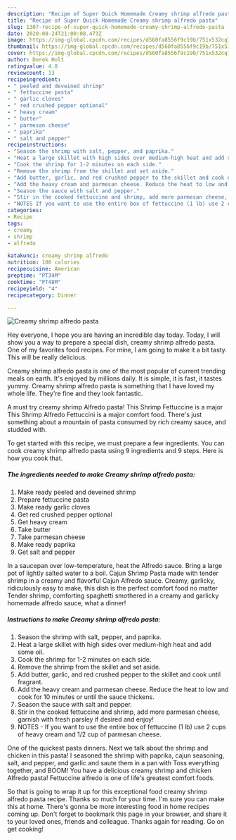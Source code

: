 ```yaml
---
description: "Recipe of Super Quick Homemade Creamy shrimp alfredo pasta"
title: "Recipe of Super Quick Homemade Creamy shrimp alfredo pasta"
slug: 1307-recipe-of-super-quick-homemade-creamy-shrimp-alfredo-pasta
date: 2020-08-24T21:00:08.473Z
image: https://img-global.cpcdn.com/recipes/d560fa8556f9c19b/751x532cq70/creamy-shrimp-alfredo-pasta-recipe-main-photo.jpg
thumbnail: https://img-global.cpcdn.com/recipes/d560fa8556f9c19b/751x532cq70/creamy-shrimp-alfredo-pasta-recipe-main-photo.jpg
cover: https://img-global.cpcdn.com/recipes/d560fa8556f9c19b/751x532cq70/creamy-shrimp-alfredo-pasta-recipe-main-photo.jpg
author: Derek Holt
ratingvalue: 4.8
reviewcount: 13
recipeingredient:
- " peeled and deveined shrimp"
- " fettuccine pasta"
- " garlic cloves"
- " red crushed pepper optional"
- " heavy cream"
- " butter"
- " parmesan cheese"
- " paprika"
- " salt and pepper"
recipeinstructions:
- "Season the shrimp with salt, pepper, and paprika."
- "Heat a large skillet with high sides over medium-high heat and add some oil."
- "Cook the shrimp for 1-2 minutes on each side."
- "Remove the shrimp from the skillet and set aside."
- "Add butter, garlic, and red crushed pepper to the skillet and cook until fragrant."
- "Add the heavy cream and parmesan cheese. Reduce the heat to low and cook for 10 minutes or until the sauce thickens."
- "Season the sauce with salt and pepper."
- "Stir in the cooked fettuccine and shrimp, add more parmesan cheese, garnish with fresh parsley if desired and enjoy!"
- "NOTES If you want to use the entire box of fettuccine (1 lb) use 2 cups of heavy cream and 1/2 cup of parmesan cheese."
categories:
- Recipe
tags:
- creamy
- shrimp
- alfredo

katakunci: creamy shrimp alfredo 
nutrition: 108 calories
recipecuisine: American
preptime: "PT34M"
cooktime: "PT48M"
recipeyield: "4"
recipecategory: Dinner

---
```



![Creamy shrimp alfredo pasta](https://img-global.cpcdn.com/recipes/d560fa8556f9c19b/751x532cq70/creamy-shrimp-alfredo-pasta-recipe-main-photo.jpg)

Hey everyone, I hope you are having an incredible day today. Today, I will show you a way to prepare a special dish, creamy shrimp alfredo pasta. One of my favorites food recipes. For mine, I am going to make it a bit tasty. This will be really delicious.

Creamy shrimp alfredo pasta is one of the most popular of current trending meals on earth. It's enjoyed by millions daily. It is simple, it is fast, it tastes yummy. Creamy shrimp alfredo pasta is something that I have loved my whole life. They're fine and they look fantastic.

A must try creamy shrimp Alfredo pasta! This Shrimp Fettuccine is a major This Shrimp Alfredo Fettuccini is a major comfort food. There&#39;s just something about a mountain of pasta consumed by rich creamy sauce, and studded with.


To get started with this recipe, we must prepare a few ingredients. You can cook creamy shrimp alfredo pasta using 9 ingredients and 9 steps. Here is how you cook that.

<!--inarticleads1-->

##### The ingredients needed to make Creamy shrimp alfredo pasta:

1. Make ready  peeled and deveined shrimp
1. Prepare  fettuccine pasta
1. Make ready  garlic cloves
1. Get  red crushed pepper optional
1. Get  heavy cream
1. Take  butter
1. Take  parmesan cheese
1. Make ready  paprika
1. Get  salt and pepper


In a saucepan over low-temperature, heat the Alfredo sauce. Bring a large pot of lightly salted water to a boil. Cajun Shrimp Pasta made with tender shrimp in a creamy and flavorful Cajun Alfredo sauce. Creamy, garlicky, ridiculously easy to make, this dish is the perfect comfort food no matter Tender shrimp, comforting spaghetti smothered in a creamy and garlicky homemade alfredo sauce, what a dinner! 

<!--inarticleads2-->

##### Instructions to make Creamy shrimp alfredo pasta:

1. Season the shrimp with salt, pepper, and paprika.
1. Heat a large skillet with high sides over medium-high heat and add some oil.
1. Cook the shrimp for 1-2 minutes on each side.
1. Remove the shrimp from the skillet and set aside.
1. Add butter, garlic, and red crushed pepper to the skillet and cook until fragrant.
1. Add the heavy cream and parmesan cheese. Reduce the heat to low and cook for 10 minutes or until the sauce thickens.
1. Season the sauce with salt and pepper.
1. Stir in the cooked fettuccine and shrimp, add more parmesan cheese, garnish with fresh parsley if desired and enjoy!
1. NOTES - If you want to use the entire box of fettuccine (1 lb) use 2 cups of heavy cream and 1/2 cup of parmesan cheese.


One of the quickest pasta dinners. Next we talk about the shrimp and chicken in this pasta! I seasoned the shrimp with paprika, cajun seasoning, salt, and pepper, and garlic and saute them in a pan with Toss everything together, and BOOM! You have a delicious creamy shrimp and chicken Alfredo pasta! Fettuccine alfredo is one of life&#39;s greatest comfort foods. 

So that is going to wrap it up for this exceptional food creamy shrimp alfredo pasta recipe. Thanks so much for your time. I'm sure you can make this at home. There's gonna be more interesting food in home recipes coming up. Don't forget to bookmark this page in your browser, and share it to your loved ones, friends and colleague. Thanks again for reading. Go on get cooking!
